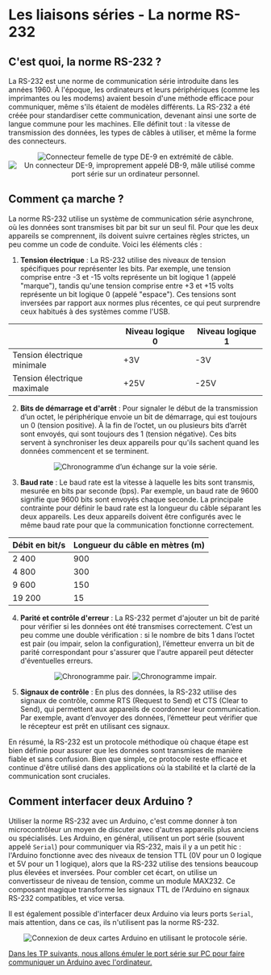 # Les liaisons séries - La norme RS-232

## C'est quoi, la norme RS-232 ?

La RS-232 est une norme de communication série introduite dans les années 1960. À l'époque, les ordinateurs et leurs périphériques (comme les imprimantes ou les modems) avaient besoin d'une méthode efficace pour communiquer, même s'ils étaient de modèles différents. La RS-232 a été créée pour standardiser cette communication, devenant ainsi une sorte de langue commune pour les machines. Elle définit tout : la vitesse de transmission des données, les types de câbles à utiliser, et même la forme des connecteurs.

<center>

![Connecteur femelle de type DE-9 en extrémité de câble.](./assets/RS-232.jpg "Connecteur femelle de type DE-9 en extrémité de câble.")
![Un connecteur DE-9, improprement appelé DB-9, mâle utilisé comme port série sur un ordinateur personnel.](./assets/Serial_port.jpg "Un connecteur DE-9, improprement appelé DB-9, mâle utilisé comme port série sur un ordinateur personnel.")

</center>

## Comment ça marche ?

La norme RS-232 utilise un système de communication série asynchrone, où les données sont transmises bit par bit sur un seul fil. Pour que les deux appareils se comprennent, ils doivent suivre certaines règles strictes, un peu comme un code de conduite. Voici les éléments clés :

1. **Tension électrique** : La RS-232 utilise des niveaux de tension spécifiques pour représenter les bits. Par exemple, une tension comprise entre -3 et -15 volts représente un bit logique 1 (appelé "marque"), tandis qu'une tension comprise entre +3 et +15 volts représente un bit logique 0 (appelé "espace"). Ces tensions sont inversées par rapport aux normes plus récentes, ce qui peut surprendre ceux habitués à des systèmes comme l'USB.

<center>

|                             | Niveau logique 0 | Niveau logique 1 |
| --------------------------- | ---------------- | ---------------- |
| Tension électrique minimale | +3V              | -3V              |
| Tension électrique maximale | +25V             | -25V             |

</center>

2. **Bits de démarrage et d'arrêt** : Pour signaler le début de la transmission d’un octet, le périphérique envoie un bit de démarrage, qui est toujours un 0 (tension positive). À la fin de l’octet, un ou plusieurs bits d’arrêt sont envoyés, qui sont toujours des 1 (tension négative). Ces bits servent à synchroniser les deux appareils pour qu'ils sachent quand les données commencent et se terminent.

<center>

![Chronogramme d’un échange sur la voie série.](./assets/d49d77e5-5187-4d60-b762-d09425e21ed7.png.960x960_q85.jpg "Chronogramme d’un échange sur la voie série.")

</center>

3. **Baud rate** : Le baud rate est la vitesse à laquelle les bits sont transmis, mesurée en bits par seconde (bps). Par exemple, un baud rate de 9600 signifie que 9600 bits sont envoyés chaque seconde. La principale contrainte pour définir le baud rate est la longueur du câble séparant les deux appareils. Les deux appareils doivent être configurés avec le même baud rate pour que la communication fonctionne correctement.

<center>

| Débit en bit/s | Longueur du câble en mètres (m) |
| -------------- | ------------------------------- |
| 2 400          | 900                             |
| 4 800          | 300                             |
| 9 600          | 150                             |
| 19 200         | 15                              |

</center>

4. **Parité et contrôle d'erreur** : La RS-232 permet d'ajouter un bit de parité pour vérifier si les données ont été transmises correctement. C’est un peu comme une double vérification : si le nombre de bits 1 dans l’octet est pair (ou impair, selon la configuration), l’émetteur enverra un bit de parité correspondant pour s'assurer que l'autre appareil peut détecter d'éventuelles erreurs.

<center>

![Chronogramme pair.](./assets/7597ca26-4e61-4707-9c8c-cf7f9684ff01.png.960x960_q85.jpg "Chronogramme pair.")
![Chronogramme impair.](./assets/d14dbffb-b92a-45a7-8c7b-8bc94d717b2d.png.960x960_q85.jpg "Chronogramme impair.")

</center>

5. **Signaux de contrôle** : En plus des données, la RS-232 utilise des signaux de contrôle, comme RTS (Request to Send) et CTS (Clear to Send), qui permettent aux appareils de coordonner leur communication. Par exemple, avant d’envoyer des données, l’émetteur peut vérifier que le récepteur est prêt en utilisant ces signaux.

En résumé, la RS-232 est un protocole méthodique où chaque étape est bien définie pour assurer que les données sont transmises de manière fiable et sans confusion. Bien que simple, ce protocole reste efficace et continue d'être utilisé dans des applications où la stabilité et la clarté de la communication sont cruciales.

## Comment interfacer deux Arduino ?

Utiliser la norme RS-232 avec un Arduino, c'est comme donner à ton microcontrôleur un moyen de discuter avec d'autres appareils plus anciens ou spécialisés. Les Arduino, en général, utilisent un port série (souvent appelé `Serial`) pour communiquer via RS-232, mais il y a un petit hic : l'Arduino fonctionne avec des niveaux de tension TTL (0V pour un 0 logique et 5V pour un 1 logique), alors que la RS-232 utilise des tensions beaucoup plus élevées et inversées. Pour combler cet écart, on utilise un convertisseur de niveau de tension, comme un module MAX232. Ce composant magique transforme les signaux TTL de l'Arduino en signaux RS-232 compatibles, et vice versa.

Il est également possible d'interfacer deux Arduino via leurs ports `Serial`, mais attention, dans ce cas, ils n'utilisent pas la norme RS-232.

<center>

![Connexion de deux cartes Arduino en utilisant le protocole série.](./assets/15e08601-6c85-49e6-964d-8c232b8b6cb1.png.960x960_q85.png "Connexion de deux cartes Arduino en utilisant le protocole série.")

</center>

[Dans les TP suivants, nous allons émuler le port série sur PC pour faire communiquer un Arduino avec l'ordinateur.](./TP%20guidé.md)